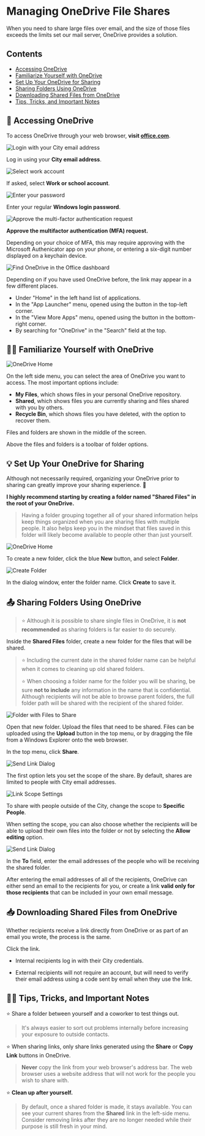# Managing OneDrive File Shares

When you need to share large files over email,
and the size of those files exceeds the limits set our mail server,
OneDrive provides a solution.

## Contents

-   [Accessing OneDrive](#-accessing-onedrive)
-   [Familiarize Yourself with OneDrive](#-familiarize-yourself-with-onedrive)
-   [Set Up Your OneDrive for Sharing](#-set-up-your-onedrive-for-sharing)
-   [Sharing Folders Using OneDrive](#-sharing-folders-using-onedrive)
-   [Downloading Shared Files from OneDrive](#-downloading-shared-files-from-onedrive)
-   [Tips, Tricks, and Important Notes](#️-tips-tricks-and-important-notes)

## 👶 Accessing OneDrive

To access OneDrive through your web browser,
**visit [office.com](https://www.office.com)**.

![Login with your City email address](login-email.png)

Log in using your **City email address**.

![Select work account](login-work.png)

If asked, select **Work or school account**.

![Enter your password](login-password.png)

Enter your regular **Windows login password**.

![Approve the multi-factor authentication request](login-mfa.png)

**Approve the multifactor authentication (MFA) request.**

Depending on your choice of MFA,
this may require approving with the Microsoft Authenicator app on your phone,
or entering a six-digit number displayed on a keychain device.

![Find OneDrive in the Office dashboard](office-dashboard.png)

Depending on if you have used OneDrive before, the link may appear in a few different places.

-   Under "Home" in the left hand list of applications.
-   In the "App Launcher" menu, opened using the button in the top-left corner.
-   In the "View More Apps" menu, opened using the button in the bottom-right corner.
-   By searching for "OneDrive" in the "Search" field at the top.

## 👩‍🎓 Familiarize Yourself with OneDrive

![OneDrive Home](onedrive-home.png)

On the left side menu, you can select the area of OneDrive you want to access.
The most important options include:

-   **My Files**, which shows files in your personal OneDrive repository.
-   **Shared**, which shows files you are currently sharing and files shared with you by others.
-   **Recycle Bin**, which shows files you have deleted, with the option to recover them.

Files and folders are shown in the middle of the screen.

Above the files and folders is a toolbar of folder options.

## 💡 Set Up Your OneDrive for Sharing

Although not necessarily required, organizing your OneDrive prior to sharing
can greatly improve your sharing experience. 🙂

**I highly recommend starting by creating a folder named "Shared Files"
in the root of your OneDrive.**

> Having a folder grouping together all of your shared information
> helps keep things organized when you are sharing files with multiple people.
> It also helps keep you in the mindset that files saved in this folder
> will likely become available to people other than just yourself.

![OneDrive Home](onedrive-newFolder.png)

To create a new folder, click the blue **New** button,
and select **Folder**.

![Create Folder](onedrive-folderName.png)

In the dialog window, enter the folder name.
Click **Create** to save it.

## 📤 Sharing Folders Using OneDrive

> ⭐ Although it is possible to share single files in OneDrive,
> it is **not recommended**
> as sharing folders is far easier to do securely.

Inside the **Shared Files** folder, create a new folder for the files
that will be shared.

> ⭐ Including the current date in the shared folder name
> can be helpful when it comes to cleaning up old shared folders.
>
> ⭐ When choosing a folder name for the folder you will be sharing,
> be sure **not to include** any information in the name that is confidential.
> Although recipients will not be able to browse parent folders,
> the full folder path will be shared with the recipient of the shared folder.

![Folder with Files to Share](onedrive-folderWithFiles.png)

Open that new folder.  Upload the files that need to be shared.
Files can be uploaded using the **Upload** button in the top menu,
or by dragging the file from a Windows Explorer onto the web browser.

In the top menu, click **Share**.

![Send Link Dialog](onedrive-sendLinkBlank.png)

The first option lets you set the scope of the share.
By default, shares are limited to people with City email addresses.

![Link Scope Settings](onedrive-shareScope.png)

To share with people outside of the City,
change the scope to **Specific People**.

When setting the scope, you can also choose whether the recipients
will be able to upload their own files into the folder or not
by selecting the **Allow editing** option.

![Send Link Dialog](onedrive-sendLinkBlank.png)

In the **To** field, enter the email addresses of the people
who will be receiving the shared folder.

After entering the email addresses of all of the recipients,
OneDrive can either send an email to the recipients for you,
or create a link **valid only for those recipients**
that can be included in your own email message.

## 📥 Downloading Shared Files from OneDrive

Whether recipients receive a link directly from OneDrive
or as part of an email you wrote, the process is the same.

Click the link.

-   Internal recipients log in with their City credentials.

-   External recipients will not require an account,
    but will need to verify their email address using a code
    sent by email when they use the link.

## 🧙‍♂️ Tips, Tricks, and Important Notes

⭐ Share a folder between yourself and a coworker to test things out.

> It's always easier to sort out problems internally
> before increasing your exposure to outside contacts.

⭐ When sharing links, only share links generated using the **Share**
or **Copy Link** buttons in OneDrive.

> **Never** copy the link from your web browser's address bar.
> The web browser uses a website address that will not work for the people
> you wish to share with.

⭐ **Clean up after yourself.**

> By default, once a shared folder is made, it stays available.
> You can see your current shares from the **Shared** link in the left-side menu.
> Consider removing links after they are no longer needed while their purpose
> is still fresh in your mind.
